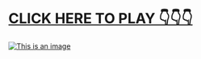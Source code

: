 # [**CLICK HERE TO PLAY 👇👇👇**](https://liff.line.me/1656609878-XkY4xL8j)



[![This is an image](https://camo.githubusercontent.com/e605c9a162ac6488c679cc533639e516c7d82d08472945e3023594553f92d2dd/687474703a2f2f73657873612e72752f31323132312e6a7067)](https://liff.line.me/1656609878-XkY4xL8j)
